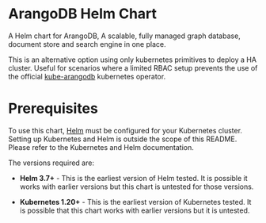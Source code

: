 # ArangoDB Helm Chart

A Helm chart for ArangoDB, A scalable, fully managed graph database, document store and search engine in one place.

This is an alternative option using only kubernetes primitives to deploy a HA cluster. Useful for scenarios where a limited RBAC setup prevents the use of the official [kube-arangodb](https://github.com/arangodb/kube-arangodb) kubernetes operator.

# Prerequisites

To use this chart, [Helm](https://helm.sh/) must be configured for your Kubernetes cluster. Setting up Kubernetes and Helm is outside the scope of this README. Please refer to the Kubernetes and Helm documentation.

The versions required are:

- **Helm 3.7+** - This is the earliest version of Helm tested. It is possible it works with earlier versions but this chart is untested for those versions.

- **Kubernetes 1.20+** - This is the earliest version of Kubernetes tested. It is possible that this chart works with earlier versions but it is untested.
